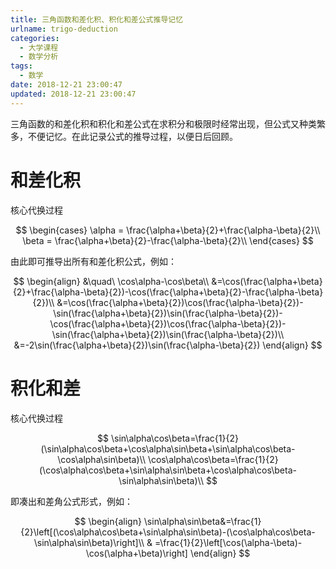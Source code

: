 ```yaml
---
title: 三角函数和差化积、积化和差公式推导记忆
urlname: trigo-deduction
categories:
  - 大学课程
  - 数学分析
tags:
  - 数学
date: 2018-12-21 23:00:47
updated: 2018-12-21 23:00:47
---
```

三角函数的和差化积和积化和差公式在求积分和极限时经常出现，但公式又种类繁多，不便记忆。在此记录公式的推导过程，以便日后回顾。
<!--more-->

# 和差化积
核心代换过程

$$
\begin{cases}
\alpha = \frac{\alpha+\beta}{2}+\frac{\alpha-\beta}{2}\\
\beta = \frac{\alpha+\beta}{2}-\frac{\alpha-\beta}{2}\\
\end{cases}
$$

由此即可推导出所有和差化积公式，例如：


$$
\begin{align}
&\quad\ \cos\alpha-\cos\beta\\
&=\cos(\frac{\alpha+\beta}{2}+\frac{\alpha-\beta}{2})-\cos(\frac{\alpha+\beta}{2}-\frac{\alpha-\beta}{2})\\
&=\cos(\frac{\alpha+\beta}{2})\cos(\frac{\alpha-\beta}{2})-\sin(\frac{\alpha+\beta}{2})\sin(\frac{\alpha-\beta}{2})-\cos(\frac{\alpha+\beta}{2})\cos(\frac{\alpha-\beta}{2})-\sin(\frac{\alpha+\beta}{2})\sin(\frac{\alpha-\beta}{2})\\
&=-2\sin(\frac{\alpha+\beta}{2})\sin(\frac{\alpha-\beta}{2})
\end{align}
$$

# 积化和差
核心代换过程

$$
\sin\alpha\cos\beta=\frac{1}{2}(\sin\alpha\cos\beta+\cos\alpha\sin\beta+\sin\alpha\cos\beta-\cos\alpha\sin\beta)\\
\cos\alpha\cos\beta=\frac{1}{2}(\cos\alpha\cos\beta+\sin\alpha\sin\beta+\cos\alpha\cos\beta-\sin\alpha\sin\beta)\\
$$

即凑出和差角公式形式，例如：

$$
\begin{align}
\sin\alpha\sin\beta&=\frac{1}{2}\left[(\cos\alpha\cos\beta+\sin\alpha\sin\beta)-(\cos\alpha\cos\beta-\sin\alpha\sin\beta)\right]\\
 & =\frac{1}{2}\left[\cos(\alpha-\beta)-\cos(\alpha+\beta)\right]
\end{align}
$$